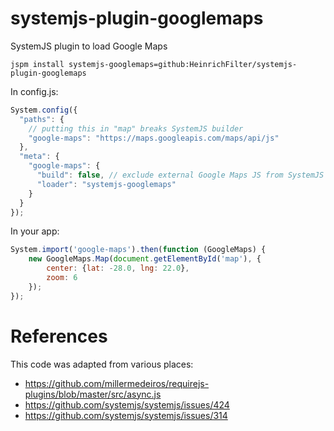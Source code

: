 # systemjs-plugin-googlemaps

SystemJS plugin to load Google Maps

```
jspm install systemjs-googlemaps=github:HeinrichFilter/systemjs-plugin-googlemaps
```

In config.js:

``` javascript
System.config({
  "paths": {
    // putting this in "map" breaks SystemJS builder
    "google-maps": "https://maps.googleapis.com/maps/api/js"
  },
  "meta": {
    "google-maps": {
      "build": false, // exclude external Google Maps JS from SystemJS builder
      "loader": "systemjs-googlemaps"
    }
  }
});
```

In your app:

``` javascript
System.import('google-maps').then(function (GoogleMaps) {
    new GoogleMaps.Map(document.getElementById('map'), {
        center: {lat: -28.0, lng: 22.0},
        zoom: 6
    });
});
```

# References

This code was adapted from various places:

- https://github.com/millermedeiros/requirejs-plugins/blob/master/src/async.js
- https://github.com/systemjs/systemjs/issues/424
- https://github.com/systemjs/systemjs/issues/314
